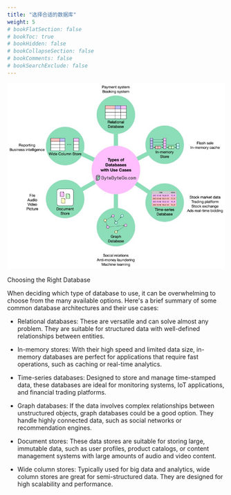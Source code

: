 ```yaml
---
title: "选择合适的数据库"
weight: 5
# bookFlatSection: false
# bookToc: true
# bookHidden: false
# bookCollapseSection: false
# bookComments: false
# bookSearchExclude: false
---
```


![选择合适的数据库](/img/db/theory/choosing-the-right-database.jfif)

Choosing the Right Database

When deciding which type of database to use, it can be overwhelming to choose from the many available options. Here's a brief summary of some common database architectures and their use cases:

* Relational databases: These are versatile and can solve almost any problem. They are suitable for structured data with well-defined relationships between entities.

* In-memory stores: With their high speed and limited data size, in-memory databases are perfect for applications that require fast operations, such as caching or real-time analytics.

* Time-series databases: Designed to store and manage time-stamped data, these databases are ideal for monitoring systems, IoT applications, and financial trading platforms.

* Graph databases: If the data involves complex relationships between unstructured objects, graph databases could be a good option. They handle highly connected data, such as social networks or recommendation engines.

* Document stores: These data stores are suitable for storing large, immutable data, such as user profiles, product catalogs, or content management systems with large amounts of audio and video content.

* Wide column stores: Typically used for big data and analytics, wide column stores are great for semi-structured data. They are designed for high scalability and performance.